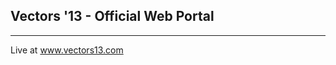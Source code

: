 ## Vectors '13 - Official Web Portal
------------------------------------

Live at www.vectors13.com

